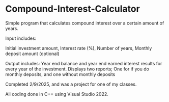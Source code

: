 # Compound-Interest-Calculator
Simple program that calculates compound interest over a certain amount of years.

Input includes:

Initial investment amount,
 Interest rate (%),
 Number of years,
 Monthly deposit amount (optional)

Output includes:
Year end balance and year end earned interest results for every year of the investment.
 Displays two reports; One for if you do monthly deposits, and one without monthly deposits

Completed 2/9/2025, and was a project for one of my classes.

All coding done in C++ using Visual Studio 2022.
